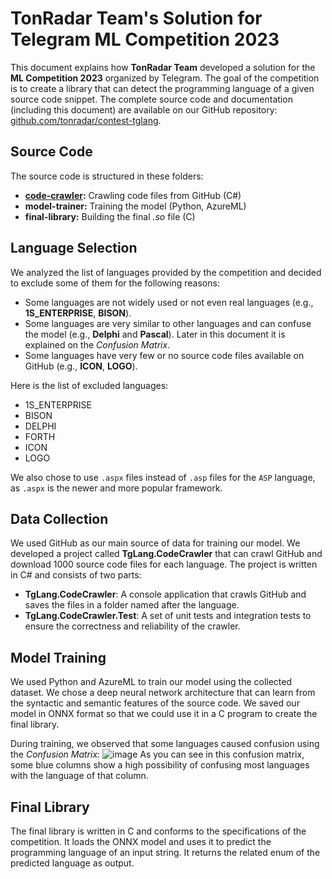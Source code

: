 # TonRadar Team's Solution for Telegram ML Competition 2023
This document explains how **TonRadar Team** developed a solution for the **ML Competition 2023** organized by Telegram. The goal of the competition is to create a library that can detect the programming language of a given source code snippet. The complete source code and documentation (including this document) are available on our GitHub repository: [github.com/tonradar/contest-tglang](^1^).

## Source Code
The source code is structured in these folders:
 - **[code-crawler](https://github.com/tonradar/contest-tglang/tree/main/src/code-crawler):** Crawling code files from GitHub (C#)
 - **model-trainer:** Training the model (Python, AzureML)
 - **final-library:** Building the final *.so* file (C)

## Language Selection
We analyzed the list of languages provided by the competition and decided to exclude some of them for the following reasons:
 - Some languages are not widely used or not even real languages (e.g., **1S_ENTERPRISE**, **BISON**).
 - Some languages are very similar to other languages and can confuse the model (e.g., **Delphi** and **Pascal**). Later in this document it is explained on the *Confusion Matrix*.
 - Some languages have very few or no source code files available on GitHub (e.g., **ICON**, **LOGO**).

 Here is the list of excluded languages:
 - 1S_ENTERPRISE
 - BISON
 - DELPHI
 - FORTH
 - ICON
 - LOGO
 
We also chose to use `.aspx` files instead of `.asp` files for the `ASP` language, as `.aspx` is the newer and more popular framework.

 ## Data Collection
We used GitHub as our main source of data for training our model. We developed a project called **TgLang.CodeCrawler** that can crawl GitHub and download 1000 source code files for each language. The project is written in C# and consists of two parts:
  - **TgLang.CodeCrawler**: A console application that crawls GitHub and saves the files in a folder named after the language.
  - **TgLang.CodeCrawler.Test**: A set of unit tests and integration tests to ensure the correctness and reliability of the crawler.

  ## Model Training
We used Python and AzureML to train our model using the collected dataset. We chose a deep neural network architecture that can learn from the syntactic and semantic features of the source code. We saved our model in ONNX format so that we could use it in a C program to create the final library.

During training, we observed that some languages caused confusion using the *Confusion Matrix*:
![image](https://github.com/tonradar/contest-tglang/assets/5070766/637f00f6-9378-402e-9d19-b668ce7fc031)
As you can see in this confusion matrix, some blue columns show a high possibility of confusing most languages with the language of that column.

## Final Library
The final library is written in C and conforms to the specifications of the competition. It loads the ONNX model and uses it to predict the programming language of an input string. It returns the related enum of the predicted language as output.

